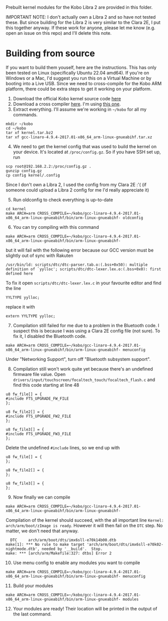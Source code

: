 Prebuilt kernel modules for the Kobo Libra 2 are provided in this folder.

IMPORTANT NOTE: I don't actually own a Libra 2 and so have not tested these. But since building for the Libra 2 is very similar to the Clara 2E, I put this together anyway. If these work for anyone, please let me know (e.g. open an issue on this repo) and I'll delete this note.

# Building from source
If you want to build them youself, here are the instructions. This has only been tested on Linux (specifically Ubuntu 22.04 amd64). If you're on Windows or a Mac, I'd suggest you run this on a Virtual Machine or by booting into a Live USB. Since we need to cross-compile for the Kobo ARM platform, there could be extra steps to get it working on your platform.

1. Download the official Kobo kernel source code [here](https://github.com/kobolabs/Kobo-Reader/blob/master/hw/imx6sll-libra2/kernel.tar.bz2)
2. Download a cross compiler [here](https://releases.linaro.org/components/toolchain/binaries/). I'm using [this one](https://releases.linaro.org/components/toolchain/binaries/4.9-2017.01/arm-linux-gnueabihf/gcc-linaro-4.9.4-2017.01-x86_64_arm-linux-gnueabihf.tar.xz).
3. Extract everything. I'll assume we're working in `~/kobo` for all my commands.
```
mkdir ~/kobo
cd ~/kobo
tar xf kernel.tar.bz2
tar xf gcc-linaro-4.9.4-2017.01-x86_64_arm-linux-gnueabihf.tar.xz
```
4. We need to get the kernel config that was used to build the kernel on your device. It's located at `/proc/config.gz`. So if you have SSH set up, run
```
scp root@192.168.2.2:/proc/config.gz .
gunzip config.gz
cp config kernel/.config
```
Since I don't own a Libra 2, I used the config from my Clara 2E :'( (if someone could upload a Libra 2 config for me I'd really appreciate it)

5. Run oldconfig to check everything is up-to-date
```
cd kernel
make ARCH=arm CROSS_COMPILE=~/kobo/gcc-linaro-4.9.4-2017.01-x86_64_arm-linux-gnueabihf/bin/arm-linux-gnueabihf- oldconfig
```
6. You can try compiling with this command
```
make ARCH=arm CROSS_COMPILE=~/kobo/gcc-linaro-4.9.4-2017.01-x86_64_arm-linux-gnueabihf/bin/arm-linux-gnueabihf-
```
but it will fail with the following error because our GCC version must be slightly out of sync with Rakuten
```
/usr/bin/ld: scripts/dtc/dtc-parser.tab.o:(.bss+0x50): multiple definition of `yylloc'; scripts/dtc/dtc-lexer.lex.o:(.bss+0x0): first defined here
```
To fix it open `scripts/dtc/dtc-lexer.lex.c` in your favourite editor and find the line
```
YYLTYPE yylloc;
```
replace it with
```
extern YYLTYPE yylloc;
```
7. Compilation still failed for me due to a problem in the Bluetooth code. I suspect this is because I was using a Clara 2E config file (not sure). To fix it, I disabled the Bluetooth code.
```
make ARCH=arm CROSS_COMPILE=~/kobo/gcc-linaro-4.9.4-2017.01-x86_64_arm-linux-gnueabihf/bin/arm-linux-gnueabihf- menuconfig
```
Under "Networking Support", turn off "Bluetooth subsystem support".

8. Compilation still won't work quite yet because there's an undefined firmware file value. Open `drivers/input/touchscreen/focaltech_touch/focaltech_flash.c` and find this code starting at line 48
```
u8 fw_file[] = {
#include FTS_UPGRADE_FW_FILE
};

u8 fw_file2[] = {
#include FTS_UPGRADE_FW2_FILE
};

u8 fw_file3[] = {
#include FTS_UPGRADE_FW3_FILE
};
```
Delete the undefined `#include` lines, so we end up with
```
u8 fw_file[] = {
};

u8 fw_file2[] = {
};

u8 fw_file3[] = {
};
```
9. Now finally we can compile
```
make ARCH=arm CROSS_COMPILE=~/kobo/gcc-linaro-4.9.4-2017.01-x86_64_arm-linux-gnueabihf/bin/arm-linux-gnueabihf-
```
Compilation of the kernel should succeed, with the all important line `Kernel: arch/arm/boot/zImage is ready`. However it will then fail on the `DTC` step. No matter, we don't need that anyway.
```
  DTC     arch/arm/boot/dts/imx6sll-e70k14b00.dtb
make[1]: *** No rule to make target 'arch/arm/boot/dts/imx6sll-e70k02-nightmode.dtb', needed by '__build'.  Stop.
make: *** [arch/arm/Makefile:327: dtbs] Error 2
```
10. Use menu config to enable any modules you want to compile
```
make ARCH=arm CROSS_COMPILE=~/kobo/gcc-linaro-4.9.4-2017.01-x86_64_arm-linux-gnueabihf/bin/arm-linux-gnueabihf- menuconfig
```
11. Build your modules
```
make ARCH=arm CROSS_COMPILE=~/kobo/gcc-linaro-4.9.4-2017.01-x86_64_arm-linux-gnueabihf/bin/arm-linux-gnueabihf- modules
```
12. Your modules are ready! Their location will be printed in the output of the last command.
